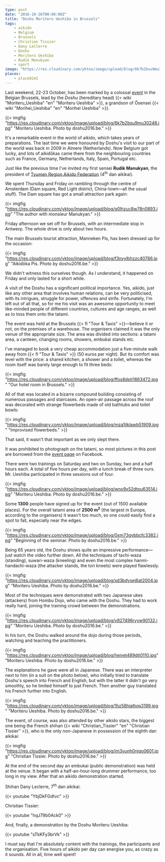 ```yaml
---
type: post
date: "2016-10-26T00:00:00Z"
title: "Doshu Moriteru Ueshiba in Brussels"
tags:
    - aikido
    - Belgium
    - Brussels
    - Christian Tissier
    - Dany Leclerre
    - Doshu
    - Moriteru Ueshiba
    - Rudik Manukyan
    - sport
image: "https://res.cloudinary.com/yktoo/image/upload/blog/6k7b2bsu9mu30248.jpg"
places:
    - place0242
---
```


Last weekend, 22-23 October, has been marked by a colossal [event](http://www.doshu2016.be/) in the Belgian Brussels, lead by the *Doshu* (hereditary head) {{< wiki "Moriteru_Ueshiba" "en" "Moriteru Ueshiba" >}}, a grandson of Ōsensei {{< wiki "Morihei_Ueshiba" "en" "Morihei Ueshiba" >}}.

<!--more-->

{{< imgfig "https://res.cloudinary.com/yktoo/image/upload/blog/6k7b2bsu9mu30248.jpg" "Moriteru Ueshiba. Photo by doshu2016.be." >}}

It's a remarkable event in the world of aikido, which takes years of preparations. The last time we were honoured by Doshu's visit to our part of the world was back in 2009 in Almere (Netherlands). Now Belgium got lucky, and lots of aikidōkas came there from the neighbouring countries such as France, Germany, Netherlands, Italy, Spain, Portugal etc.

Just like the previous time I've invited my first sensei **Rudik Manukyan**, the president of [Tyumen Region Aikido Federation](http://aikido72.ru/) (4<sup>th</sup> dan aikikai).

We spent Thursday and Friday on rambling through the centre of Amsterdam (Dam square, Red Light district, China-town—all the usual stuff). The Dam square has got a small attraction park again:

{{< imgfig "https://res.cloudinary.com/yktoo/image/upload/blog/g0lhzuc8w78n0893.jpg" "The author with monsieur Manukyan." >}}

Friday afternoon we set off for Brussels, with an intermediate stop in Antwerp. The whole drive is only about two hours.

The main Brussels tourist attraction, Manneken Pis, has been dressed up for the occasion:

{{< imgfig "https://res.cloudinary.com/yktoo/image/upload/blog/f3nvylbhzzc40786.jpg" "Aikidōka Pis. Photo by doshu2016.be." >}}

We didn't witness this ourselves though. As I understand, it happened on Friday and only lasted for a short while.

A visit of the Doshu has a significant political importance. Yes, aikido, just like any other area that involves human relations, can be very politicised, with its intrigues, struggle for power, offences and strife. Fortunately, I'm left out of all that, so for me his visit was an awesome opportunity to meet like-minded people of different countries, cultures and age ranges, as well as to toss them onto the tatami.

The event was held at the Brussels {{< fl "Tour & Taxis" >}}—believe it or not, on the premises of a warehouse. The organisers claimed it was the only venue of the appropriate size. The area was divided into sections: a tatami area, a canteen, changing rooms, showers, embukai stands etc.

I've managed to book a very cheap accommodation just a five-minute walk away from {{< fl "Tour & Taxis" >}} (50 euros per night). But its comfort was level with the price: a shared kitchen, a shower and a toilet, whereas the room itself was barely large enough to fit three beds:

{{< imgfig "https://res.cloudinary.com/yktoo/image/upload/blog/ffos8dpti1663472.jpg" "Our hotel room in Brussels." >}}

All of that was located in a bizarre compound building consisting of numerous passages and staircases. An open-air passage across the roof was decorated with strange flowerbeds made of old bathtubs and toilet bowls:

{{< imgfig "https://res.cloudinary.com/yktoo/image/upload/blog/mza1jlklawb51909.jpg" "Improvised flowerbeds." >}}

That said, it wasn't that important as we only slept there.

It was prohibited to photograph on the tatami, so most pictures in this post are borrowed from the [event page](https://www.facebook.com/doshu2016/) on Facebook.

There were two trainings on Saturday and two on Sunday, two and a half hours each. A total of five hours per day, with a lunch break of three ours. Mr. Ueshiba participated in three sessions out of four.

{{< imgfig "https://res.cloudinary.com/yktoo/image/upload/blog/wno9x52dtpu63514.jpg" "Moriteru Ueshiba. Photo by doshu2016.be." >}}

Some **1300** people have signed up for the event (out of 1500 available places). For the overall tatami area of **2500 m<sup>2</sup>** (the largest in Europe, according to the organisers) it wasn't too much, so one could easily find a spot to fall, especially near the edges.

{{< imgfig "https://res.cloudinary.com/yktoo/image/upload/blog/0xm73gybbcfc3382.jpg" "Beginning of the seminar. Photo by doshu2016.be." >}}

Being 65 years old, the Doshu shows quite an impressive performance—just watch the video further down. All the techniques of tachi-waza (standing), suwari-waza (kneeling) and even the most complex hanmi-handachi-waza (the attacker stands, the tori kneels) were played flawlessly.

{{< imgfig "https://res.cloudinary.com/yktoo/image/upload/blog/xd3bdysej6at2004.jpg" "Moriteru Ueshiba. Photo by doshu2016.be." >}}

Most of the techniques were demonstrated with two Japanese ukes (attackers) from Hombu Dojo, who came with the Doshu. They had to work really hard, joining the training crowd between the demonstrations.

{{< imgfig "https://res.cloudinary.com/yktoo/image/upload/blog/v827496ryyw90132.jpg" "Moriteru Ueshiba. Photo by doshu2016.be." >}}

In his turn, the Doshu walked around the dojo during those periods, watching and teaching the practitioners.

{{< imgfig "https://res.cloudinary.com/yktoo/image/upload/blog/heivet489djt0110.jpg" "Moriteru Ueshiba. Photo by doshu2016.be." >}}

The explanations he gave were all in Japanese. There was an interpreter next to him (in a suit on the photo below), who initially tried to translate Doshu's speech into French and English, but with the latter it didn't go very smoothly, so he limited himself to just French. Then another guy translated his French further into English.

{{< imgfig "https://res.cloudinary.com/yktoo/image/upload/blog/1hz58hialhqs3199.jpg" "Moriteru Ueshiba. Photo by doshu2016.be." >}}

The event, of course, was also attended by other aikido stars, the biggest one being the French shihan {{< wiki "Christian_Tissier" "en" "Christian Tissier" >}}, who is the only non-Japanese in possession of the eighth dan aikikai:

{{< imgfig "https://res.cloudinary.com/yktoo/image/upload/blog/im3vunh0njqo0601.jpg" "Christian Tissier. Photo by doshu2016.be." >}}

At the end of the second day an embukai (public demonstration) was held at the venue. It began with a half-an-hour-long drummer performance, too long in my view. After that an aikido demonstration started.

Shihan Dany Leclerre, 7<sup>th</sup> dan aikikai:

{{< youtube "YbjDkFGdtvc" >}}

Christian Tissier:

{{< youtube "hqJ79b0Ack0" >}}

And, finally, a demonstration by the Doshu Moriteru Ueshiba:

{{< youtube "sTkKFy3brVk" >}}

I must say that I'm absolutely content with the trainings, the participants and the organisation. Five hours of aikido per day can energise you, as crazy as it sounds. All in all, time well spent!
